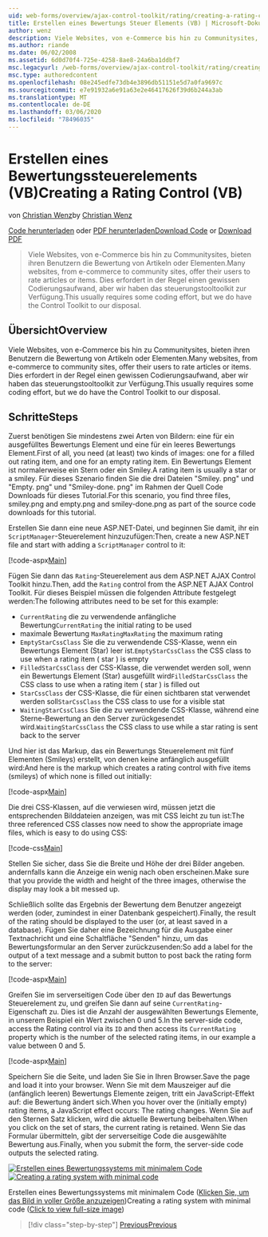 ```yaml
---
uid: web-forms/overview/ajax-control-toolkit/rating/creating-a-rating-control-vb
title: Erstellen eines Bewertungs Steuer Elements (VB) | Microsoft-Dokumentation
author: wenz
description: Viele Websites, von e-Commerce bis hin zu Communitysites, bieten ihren Benutzern die Bewertung von Artikeln oder Elementen. Dies erfordert in der Regel einen gewissen Codierungsaufwand, aber wir haben die...
ms.author: riande
ms.date: 06/02/2008
ms.assetid: 6d0d70f4-725e-4258-8ae8-24a6ba1ddbf7
msc.legacyurl: /web-forms/overview/ajax-control-toolkit/rating/creating-a-rating-control-vb
msc.type: authoredcontent
ms.openlocfilehash: 08e245edfe73db4e3896db51151e5d7a0fa9697c
ms.sourcegitcommit: e7e91932a6e91a63e2e46417626f39d6b244a3ab
ms.translationtype: MT
ms.contentlocale: de-DE
ms.lasthandoff: 03/06/2020
ms.locfileid: "78496035"
---
```

# <a name="creating-a-rating-control-vb"></a><span data-ttu-id="8daa5-104">Erstellen eines Bewertungssteuerelements (VB)</span><span class="sxs-lookup"><span data-stu-id="8daa5-104">Creating a Rating Control (VB)</span></span>

<span data-ttu-id="8daa5-105">von [Christian Wenz](https://github.com/wenz)</span><span class="sxs-lookup"><span data-stu-id="8daa5-105">by [Christian Wenz](https://github.com/wenz)</span></span>

<span data-ttu-id="8daa5-106">[Code herunterladen](https://download.microsoft.com/download/9/3/f/93f8daea-bebd-4821-833b-95205389c7d0/rating0.vb.zip) oder [PDF herunterladen](https://download.microsoft.com/download/2/d/c/2dc10e34-6983-41d4-9c08-f78f5387d32b/rating0VB.pdf)</span><span class="sxs-lookup"><span data-stu-id="8daa5-106">[Download Code](https://download.microsoft.com/download/9/3/f/93f8daea-bebd-4821-833b-95205389c7d0/rating0.vb.zip) or [Download PDF](https://download.microsoft.com/download/2/d/c/2dc10e34-6983-41d4-9c08-f78f5387d32b/rating0VB.pdf)</span></span>

> <span data-ttu-id="8daa5-107">Viele Websites, von e-Commerce bis hin zu Communitysites, bieten ihren Benutzern die Bewertung von Artikeln oder Elementen.</span><span class="sxs-lookup"><span data-stu-id="8daa5-107">Many websites, from e-commerce to community sites, offer their users to rate articles or items.</span></span> <span data-ttu-id="8daa5-108">Dies erfordert in der Regel einen gewissen Codierungsaufwand, aber wir haben das steuerungstooltoolkit zur Verfügung.</span><span class="sxs-lookup"><span data-stu-id="8daa5-108">This usually requires some coding effort, but we do have the Control Toolkit to our disposal.</span></span>

## <a name="overview"></a><span data-ttu-id="8daa5-109">Übersicht</span><span class="sxs-lookup"><span data-stu-id="8daa5-109">Overview</span></span>

<span data-ttu-id="8daa5-110">Viele Websites, von e-Commerce bis hin zu Communitysites, bieten ihren Benutzern die Bewertung von Artikeln oder Elementen.</span><span class="sxs-lookup"><span data-stu-id="8daa5-110">Many websites, from e-commerce to community sites, offer their users to rate articles or items.</span></span> <span data-ttu-id="8daa5-111">Dies erfordert in der Regel einen gewissen Codierungsaufwand, aber wir haben das steuerungstooltoolkit zur Verfügung.</span><span class="sxs-lookup"><span data-stu-id="8daa5-111">This usually requires some coding effort, but we do have the Control Toolkit to our disposal.</span></span>

## <a name="steps"></a><span data-ttu-id="8daa5-112">Schritte</span><span class="sxs-lookup"><span data-stu-id="8daa5-112">Steps</span></span>

<span data-ttu-id="8daa5-113">Zuerst benötigen Sie mindestens zwei Arten von Bildern: eine für ein ausgefülltes Bewertungs Element und eine für ein leeres Bewertungs Element.</span><span class="sxs-lookup"><span data-stu-id="8daa5-113">First of all, you need (at least) two kinds of images: one for a filled out rating item, and one for an empty rating item.</span></span> <span data-ttu-id="8daa5-114">Ein Bewertungs Element ist normalerweise ein Stern oder ein Smiley.</span><span class="sxs-lookup"><span data-stu-id="8daa5-114">A rating item is usually a star or a smiley.</span></span> <span data-ttu-id="8daa5-115">Für dieses Szenario finden Sie die drei Dateien "Smiley. png" und "Empty. png" und "Smiley-done. png" im Rahmen der Quell Code Downloads für dieses Tutorial.</span><span class="sxs-lookup"><span data-stu-id="8daa5-115">For this scenario, you find three files, smiley.png and empty.png and smiley-done.png as part of the source code downloads for this tutorial.</span></span>

<span data-ttu-id="8daa5-116">Erstellen Sie dann eine neue ASP.NET-Datei, und beginnen Sie damit, ihr ein `ScriptManager`-Steuerelement hinzuzufügen:</span><span class="sxs-lookup"><span data-stu-id="8daa5-116">Then, create a new ASP.NET file and start with adding a `ScriptManager` control to it:</span></span>

[!code-aspx[Main](creating-a-rating-control-vb/samples/sample1.aspx)]

<span data-ttu-id="8daa5-117">Fügen Sie dann das `Rating`-Steuerelement aus dem ASP.NET AJAX Control Toolkit hinzu.</span><span class="sxs-lookup"><span data-stu-id="8daa5-117">Then, add the `Rating` control from the ASP.NET AJAX Control Toolkit.</span></span> <span data-ttu-id="8daa5-118">Für dieses Beispiel müssen die folgenden Attribute festgelegt werden:</span><span class="sxs-lookup"><span data-stu-id="8daa5-118">The following attributes need to be set for this example:</span></span>

- <span data-ttu-id="8daa5-119">`CurrentRating` die zu verwendende anfängliche Bewertung</span><span class="sxs-lookup"><span data-stu-id="8daa5-119">`CurrentRating` the initial rating to be used</span></span>
- <span data-ttu-id="8daa5-120">maximale Bewertung `MaxRating`</span><span class="sxs-lookup"><span data-stu-id="8daa5-120">`MaxRating` the maximum rating</span></span>
- <span data-ttu-id="8daa5-121">`EmptyStarCssClass` Sie die zu verwendende CSS-Klasse, wenn ein Bewertungs Element (Star) leer ist.</span><span class="sxs-lookup"><span data-stu-id="8daa5-121">`EmptyStarCssClass` the CSS class to use when a rating item ( star ) is empty</span></span>
- <span data-ttu-id="8daa5-122">`FilledStarCssClass` der CSS-Klasse, die verwendet werden soll, wenn ein Bewertungs Element (Star) ausgefüllt wird</span><span class="sxs-lookup"><span data-stu-id="8daa5-122">`FilledStarCssClass` the CSS class to use when a rating item ( star ) is filled out</span></span>
- <span data-ttu-id="8daa5-123">`StarCssClass` der CSS-Klasse, die für einen sichtbaren stat verwendet werden soll</span><span class="sxs-lookup"><span data-stu-id="8daa5-123">`StarCssClass` the CSS class to use for a visible stat</span></span>
- <span data-ttu-id="8daa5-124">`WaitingStarCssClass` Sie die zu verwendende CSS-Klasse, während eine Sterne-Bewertung an den Server zurückgesendet wird.</span><span class="sxs-lookup"><span data-stu-id="8daa5-124">`WaitingStarCssClass` the CSS class to use while a star rating is sent back to the server</span></span>

<span data-ttu-id="8daa5-125">Und hier ist das Markup, das ein Bewertungs Steuerelement mit fünf Elementen (Smileys) erstellt, von denen keine anfänglich ausgefüllt wird:</span><span class="sxs-lookup"><span data-stu-id="8daa5-125">And here is the markup which creates a rating control with five items (smileys) of which none is filled out initially:</span></span>

[!code-aspx[Main](creating-a-rating-control-vb/samples/sample2.aspx)]

<span data-ttu-id="8daa5-126">Die drei CSS-Klassen, auf die verwiesen wird, müssen jetzt die entsprechenden Bilddateien anzeigen, was mit CSS leicht zu tun ist:</span><span class="sxs-lookup"><span data-stu-id="8daa5-126">The three referenced CSS classes now need to show the appropriate image files, which is easy to do using CSS:</span></span>

[!code-css[Main](creating-a-rating-control-vb/samples/sample3.css)]

<span data-ttu-id="8daa5-127">Stellen Sie sicher, dass Sie die Breite und Höhe der drei Bilder angeben. andernfalls kann die Anzeige ein wenig nach oben erscheinen.</span><span class="sxs-lookup"><span data-stu-id="8daa5-127">Make sure that you provide the width and height of the three images, otherwise the display may look a bit messed up.</span></span>

<span data-ttu-id="8daa5-128">Schließlich sollte das Ergebnis der Bewertung dem Benutzer angezeigt werden (oder, zumindest in einer Datenbank gespeichert).</span><span class="sxs-lookup"><span data-stu-id="8daa5-128">Finally, the result of the rating should be displayed to the user (or, at least saved in a database).</span></span> <span data-ttu-id="8daa5-129">Fügen Sie daher eine Bezeichnung für die Ausgabe einer Textnachricht und eine Schaltfläche "Senden" hinzu, um das Bewertungsformular an den Server zurückzusenden:</span><span class="sxs-lookup"><span data-stu-id="8daa5-129">So add a label for the output of a text message and a submit button to post back the rating form to the server:</span></span>

[!code-aspx[Main](creating-a-rating-control-vb/samples/sample4.aspx)]

<span data-ttu-id="8daa5-130">Greifen Sie im serverseitigen Code über den `ID` auf das Bewertungs Steuerelement zu, und greifen Sie dann auf seine `CurrentRating`-Eigenschaft zu. Dies ist die Anzahl der ausgewählten Bewertungs Elemente, in unserem Beispiel ein Wert zwischen 0 und 5.</span><span class="sxs-lookup"><span data-stu-id="8daa5-130">In the server-side code, access the Rating control via its `ID` and then access its `CurrentRating` property which is the number of the selected rating items, in our example a value between 0 and 5.</span></span>

[!code-aspx[Main](creating-a-rating-control-vb/samples/sample5.aspx)]

<span data-ttu-id="8daa5-131">Speichern Sie die Seite, und laden Sie Sie in Ihren Browser.</span><span class="sxs-lookup"><span data-stu-id="8daa5-131">Save the page and load it into your browser.</span></span> <span data-ttu-id="8daa5-132">Wenn Sie mit dem Mauszeiger auf die (anfänglich leeren) Bewertungs Elemente zeigen, tritt ein JavaScript-Effekt auf: die Bewertung ändert sich.</span><span class="sxs-lookup"><span data-stu-id="8daa5-132">When you hover over the (initially empty) rating items, a JavaScript effect occurs: The rating changes.</span></span> <span data-ttu-id="8daa5-133">Wenn Sie auf den Sternen Satz klicken, wird die aktuelle Bewertung beibehalten.</span><span class="sxs-lookup"><span data-stu-id="8daa5-133">When you click on the set of stars, the current rating is retained.</span></span> <span data-ttu-id="8daa5-134">Wenn Sie das Formular übermitteln, gibt der serverseitige Code die ausgewählte Bewertung aus.</span><span class="sxs-lookup"><span data-stu-id="8daa5-134">Finally, when you submit the form, the server-side code outputs the selected rating.</span></span>

<span data-ttu-id="8daa5-135">[![Erstellen eines Bewertungssystems mit minimalem Code](creating-a-rating-control-vb/_static/image2.png)](creating-a-rating-control-vb/_static/image1.png)</span><span class="sxs-lookup"><span data-stu-id="8daa5-135">[![Creating a rating system with minimal code](creating-a-rating-control-vb/_static/image2.png)](creating-a-rating-control-vb/_static/image1.png)</span></span>

<span data-ttu-id="8daa5-136">Erstellen eines Bewertungssystems mit minimalem Code ([Klicken Sie, um das Bild in voller Größe anzuzeigen](creating-a-rating-control-vb/_static/image3.png))</span><span class="sxs-lookup"><span data-stu-id="8daa5-136">Creating a rating system with minimal code ([Click to view full-size image](creating-a-rating-control-vb/_static/image3.png))</span></span>

> [!div class="step-by-step"]
> [<span data-ttu-id="8daa5-137">Previous</span><span class="sxs-lookup"><span data-stu-id="8daa5-137">Previous</span></span>](creating-a-rating-control-cs.md)
